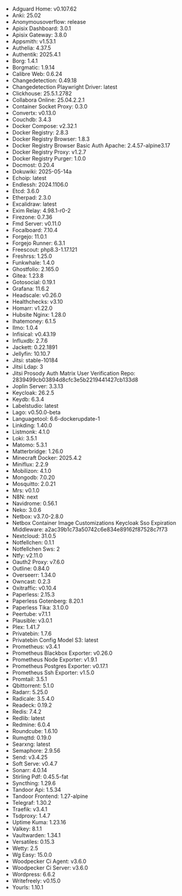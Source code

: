 * Adguard Home: v0.107.62
* Anki: 25.02
* Anonymousoverflow: release
* Apisix Dashboard: 3.0.1
* Apisix Gateway: 3.8.0
* Appsmith: v1.53.1
* Authelia: 4.37.5
* Authentik: 2025.4.1
* Borg: 1.4.1
* Borgmatic: 1.9.14
* Calibre Web: 0.6.24
* Changedetection: 0.49.18
* Changedetection Playwright Driver: latest
* Clickhouse: 25.5.1.2782
* Collabora Online: 25.04.2.2.1
* Container Socket Proxy: 0.3.0
* Convertx: v0.13.0
* Couchdb: 3.4.3
* Docker Compose: v2.32.1
* Docker Registry: 2.8.3
* Docker Registry Browser: 1.8.3
* Docker Registry Browser Basic Auth Apache: 2.4.57-alpine3.17
* Docker Registry Proxy: v1.2.7
* Docker Registry Purger: 1.0.0
* Docmost: 0.20.4
* Dokuwiki: 2025-05-14a
* Echoip: latest
* Endlessh: 2024.1106.0
* Etcd: 3.6.0
* Etherpad: 2.3.0
* Excalidraw: latest
* Exim Relay: 4.98.1-r0-2
* Firezone: 0.7.36
* Fmd Server: v0.11.0
* Focalboard: 7.10.4
* Forgejo: 11.0.1
* Forgejo Runner: 6.3.1
* Freescout: php8.3-1.17.121
* Freshrss: 1.25.0
* Funkwhale: 1.4.0
* Ghostfolio: 2.165.0
* Gitea: 1.23.8
* Gotosocial: 0.19.1
* Grafana: 11.6.2
* Headscale: v0.26.0
* Healthchecks: v3.10
* Homarr: v1.22.0
* Hubsite Nginx: 1.28.0
* Ihatemoney: 6.1.5
* Ilmo: 1.0.4
* Infisical: v0.43.19
* Influxdb: 2.7.6
* Jackett: 0.22.1891
* Jellyfin: 10.10.7
* Jitsi: stable-10184
* Jitsi Ldap: 3
* Jitsi Prosody Auth Matrix User Verification Repo: 2839499cb03894d8cfc3e5b2219441427cb133d8
* Joplin Server: 3.3.13
* Keycloak: 26.2.5
* Keydb: 6.3.4
* Labelstudio: latest
* Lago: v0.50.0-beta
* Languagetool: 6.6-dockerupdate-1
* Linkding: 1.40.0
* Listmonk: 4.1.0
* Loki: 3.5.1
* Matomo: 5.3.1
* Matterbridge: 1.26.0
* Minecraft Docker: 2025.4.2
* Miniflux: 2.2.9
* Mobilizon: 4.1.0
* Mongodb: 7.0.20
* Mosquitto: 2.0.21
* Mrs: v0.1.0
* N8N: next
* Navidrome: 0.56.1
* Neko: 3.0.6
* Netbox: v3.7.0-2.8.0
* Netbox Container Image Customizations Keycloak Sso Expiration Middleware: a2ac39b1c73a50742c6e834e89162f87528c7f73
* Nextcloud: 31.0.5
* Notfellchen: 0.1.1
* Notfellchen Sws: 2
* Ntfy: v2.11.0
* Oauth2 Proxy: v7.6.0
* Outline: 0.84.0
* Overseerr: 1.34.0
* Owncast: 0.2.3
* Oxitraffic: v0.10.4
* Paperless: 2.15.3
* Paperless Gotenberg: 8.20.1
* Paperless Tika: 3.1.0.0
* Peertube: v7.1.1
* Plausible: v3.0.1
* Plex: 1.41.7
* Privatebin: 1.7.6
* Privatebin Config Model S3: latest
* Prometheus: v3.4.1
* Prometheus Blackbox Exporter: v0.26.0
* Prometheus Node Exporter: v1.9.1
* Prometheus Postgres Exporter: v0.17.1
* Prometheus Ssh Exporter: v1.5.0
* Promtail: 3.5.1
* Qbittorrent: 5.1.0
* Radarr: 5.25.0
* Radicale: 3.5.4.0
* Readeck: 0.19.2
* Redis: 7.4.2
* Redlib: latest
* Redmine: 6.0.4
* Roundcube: 1.6.10
* Rumqttd: 0.19.0
* Searxng: latest
* Semaphore: 2.9.56
* Send: v3.4.25
* Soft Serve: v0.4.7
* Sonarr: 4.0.14
* Stirling Pdf: 0.45.5-fat
* Syncthing: 1.29.6
* Tandoor Api: 1.5.34
* Tandoor Frontend: 1.27-alpine
* Telegraf: 1.30.2
* Traefik: v3.4.1
* Tsdproxy: 1.4.7
* Uptime Kuma: 1.23.16
* Valkey: 8.1.1
* Vaultwarden: 1.34.1
* Versatiles: 0.15.3
* Wetty: 2.5
* Wg Easy: 15.0.0
* Woodpecker Ci Agent: v3.6.0
* Woodpecker Ci Server: v3.6.0
* Wordpress: 6.6.2
* Writefreely: v0.15.0
* Yourls: 1.10.1
